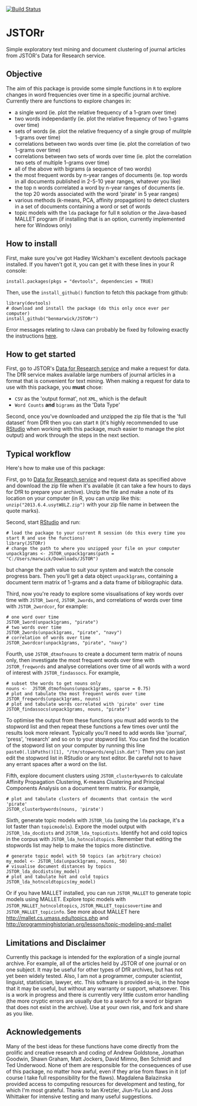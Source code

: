 [![Build Status](https://travis-ci.org/benmarwick/JSTORr.svg?branch=master)](https://travis-ci.org/benmarwick/JSTORr)

JSTORr
======

Simple exploratory text mining and document clustering of journal articles from JSTOR's Data for Research service.

Objective
----
The aim of this package is provide some simple functions in `R` to explore changes in word frequencies over time in a specific journal archive. Currently there are functions to explore changes in:
- a single word (ie. plot the relative frequency of a 1-gram over time)
- two words independantly (ie. plot the relative frequency of two 1-grams over time)
- sets of words (ie. plot the relative frequency of a single group of mulitple 1-grams over time)
- correlations between two words over time (ie. plot the correlation of two 1-grams over time)
- correlations between two sets of words over time (ie. plot the correlation two sets of multiple 1-grams over time)
- all of the above with bigrams (a sequence of two words)
- the most frequent words by n-year ranges of documents (ie. top words in all documents published in 2-5-10 year ranges, whatever you like)
- the top n words correlated a word by n-year ranges of documents (ie. the top 20 words associated with the word 'pirate' in 5 year ranges)
- various methods (k-means, PCA, affinity propagation) to detect clusters in a set of documents containing a word or set of words
- topic models with the `lda` package for full `R` solution or the Java-based MALLET program (if installing that is an option, currently implemented here for Windows only) 

How to install
----
First, make sure you've got Hadley Wickham's excellent devtools package installed. If you haven't got it, you can get it with these lines in your R console:

```
install.packages(pkgs = "devtools", dependencies = TRUE)
```
Then, use the `install_github()` function to fetch this package from github:

```
library(devtools)
# download and install the package (do this only once ever per computer)
install_github("benmarwick/JSTORr")
```
Error messages relating to rJava can probably be fixed by following exactly the instructions [here][SOrJava].

How to get started
----
First, go to JSTOR's [Data for Research service][dfr] and make a request for data. The DfR service makes available large numbers of journal articles in a format that is convenient for text mining. When making a request for data to use with this package, you **must** chose:
- `CSV` as the 'output format', not `XML`, which is the default
- `Word Counts` **and** `bigrams` as the 'Data Type'

Second, once you've downloaded and unzipped the zip file that is the 'full dataset' from DfR then you can start `R` (it's highly recommended to use [RStudio][rstudio] when working with this package, much easier to manage the plot output) and work through the steps in the next section.

Typical workflow
----
Here's how to make use of this package:

First, go to [Data for Research service][dfr] and request data as specified above and download the zip file when it's available (it can take a few hours to days for DfR to prepare your archive). Unzip the file and make a note of its location on your computer (in R, you can unzip like this: `unzip("2013.6.4.usytW8LZ.zip")` with your zip file name in between the quote marks).

Second, start [RStudio][rstudio] and run: 

```
# load the package to your current R session (do this every time you start R and use the functions)
library(JSTORr)
# change the path to where you unzipped your file on your computer
unpack1grams <- JSTOR_unpack1grams(path = "C:/Users/marwick/Downloads/JSTOR")
```
but change the path value to suit your system and watch the console progress bars. Then you'll get a data object `unpack1grams`, containing a document term matrix of 1-grams and a data frame of bibliographic data.

Third, now you're ready to explore some visualisations of key words over time with `JSTOR_1word`, `JSTOR_2words`, and correlations of words over time with `JSTOR_2wordcor`, for example:

```
# one word over time
JSTOR_1word(unpack1grams, "pirate")
# two words over time
JSTOR_2words(unpack1grams, "pirate", "navy")
# correlation of words over time
JSTOR_2wordcor(unpack1grams, "pirate", "navy")
```

Fourth, use `JSTOR_dtmofnouns` to create a document term matrix of nouns only, then investigate the most frequent words over time with `JSTOR_freqwords` and analyse correlations over time of all words with a word of interest with `JSTOR_findassocs`.  For example,

```
# subset the words to get nouns only
nouns <-  JSTOR_dtmofnouns(unpack1grams, sparse = 0.75)
# plot and tabulate the most frequent words over time
JSTOR_freqwords(unpack1grams, nouns)
# plot and tabulate words correlated with 'pirate' over time
JSTOR_findassocs(unpack1grams, nouns, "pirate")
```

To optimise the output from these functions you must add words to the stopword list and then repeat these functions a few times over until the results look more relevant. Typically you'll need to add words like 'journal', 'press', 'research' and so on to your stopword list. You can find the location of the stopword list on your computer by running this line `paste0(.libPaths()[1], "/tm/stopwords/english.dat")` Then you can just edit the stopword list in RStudio or any text editor. Be careful not to have any errant spaces after a word on the list.

Fifth, explore document clusters using `JSTOR_clusterbywords` to calculate Affinity Propagation Clustering, K-means Clustering and Principal Components Analysis on a document term matrix. For example, 

```
# plot and tabulate clusters of documents that contain the word 'pirate'
JSTOR_clusterbywords(nouns, 'pirate')
```

Sixth, generate topic models with `JSTOR_lda` (using the `lda` package, it's a lot faster than `topicmodels`). Expore the model output with `JSTOR_lda_docdists` and `JSTOR_lda_topicdists`. Identify hot and cold topics in the corpus with `JSTOR_lda_hotncoldtopics`. Remember that editing the stopwords list may help to make the topics more distinctive. 

```
# generate topic model with 50 topics (an arbitrary choice)
my_model <- JSTOR_lda(unpack1grams, nouns, 50)
# visualise document distances by topics
JSTOR_lda_docdists(my_model)
# plot and tabulate hot and cold topics
JSTOR_lda_hotncoldtopics(my_model)
```

Or if you have MALLET installed, you can run `JSTOR_MALLET` to generate topic models using MALLET. Explore topic models with `JSTOR_MALLET_hotncoldtopics`, `JSTOR_MALLET_topicsovertime` and `JSTOR_MALLET_topicinfo`. See more about MALLET here http://mallet.cs.umass.edu/topics.php and http://programminghistorian.org/lessons/topic-modeling-and-mallet 

Limitations and Disclaimer
----
Currently this package is intended for the exploration of a single journal archive. For example, all of the articles held by JSTOR of one journal or on one subject. It may be useful for other types of DfR archives, but has not yet been widely tested. Also, I am not a programmer, computer scientist, linguist, statistician, lawyer, etc. This software is provided as-is, in the hope that it may be useful, but without any warranty or support, whatsoever. This is a work in progress and there is currently very little custom error handling (the more cryptic errors are usually due to a search for a word or bigram that does not exist in the archive). Use at your own risk, and fork and share as you like. 

Acknowledgements
----
Many of the best ideas for these functions have come directly from the prolific and creative research and coding of Andrew Goldstone, Jonathan Goodwin, Shawn Graham, Matt Jockers, David Mimno, Ben Schmidt and Ted Underwood. None of them are responsible for the consequences of use of this package, no matter how awful, even if they arise from flaws in it (of course I take full responsibility for the flaws). Magdalena Balazinska provided access to computing resources for development and testing, for which I'm most grateful. Thanks to Ian Kretzler, Jiun-Yu Liu and Joss Whittaker for intensive testing and many useful suggestions.
  
  [dfr]:http://dfr.jstor.org/
  [SOrJava]:http://stackoverflow.com/a/7604469/1036500
  [rstudio]:http://www.rstudio.com/ide/download/
  
